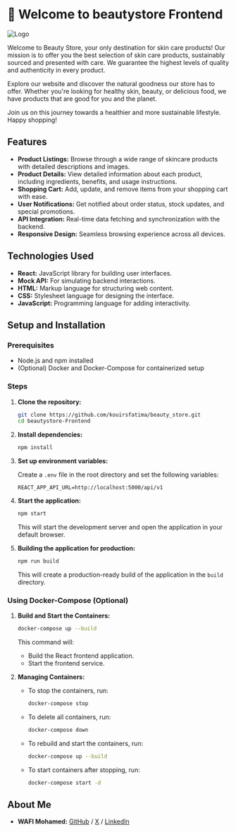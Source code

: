 # 🦋 Welcome to beautystore Frontend

![Logo](path/logo2.png)

Welcome to Beauty Store, your only destination for skin care products! Our mission is to offer you the best selection of skin care products, sustainably sourced and presented with care. We guarantee the highest levels of quality and authenticity in every product.

Explore our website and discover the natural goodness our store has to offer. Whether you're looking for healthy skin, beauty, or delicious food, we have products that are good for you and the planet.

Join us on this journey towards a healthier and more sustainable lifestyle. Happy shopping!

## Features

- **Product Listings:** Browse through a wide range of skincare products with detailed descriptions and images.
- **Product Details:** View detailed information about each product, including ingredients, benefits, and usage instructions.
- **Shopping Cart:** Add, update, and remove items from your shopping cart with ease.
- **User Notifications:** Get notified about order status, stock updates, and special promotions.
- **API Integration:** Real-time data fetching and synchronization with the backend.
- **Responsive Design:** Seamless browsing experience across all devices.

## Technologies Used

- **React:** JavaScript library for building user interfaces.
- **Mock API:** For simulating backend interactions.
- **HTML:** Markup language for structuring web content.
- **CSS:** Stylesheet language for designing the interface.
- **JavaScript:** Programming language for adding interactivity.

## Setup and Installation

### Prerequisites

- Node.js and npm installed
- (Optional) Docker and Docker-Compose for containerized setup

### Steps

1. **Clone the repository:**

    ```bash
    git clone https://github.com/kouirsfatima/beauty_store.git
    cd beautystore-Frontend
    ```

2. **Install dependencies:**

    ```bash
    npm install
    ```

3. **Set up environment variables:**

    Create a `.env` file in the root directory and set the following variables:

    ```env
    REACT_APP_API_URL=http://localhost:5000/api/v1
    ```

4. **Start the application:**

    ```bash
    npm start
    ```

    This will start the development server and open the application in your default browser.

5. **Building the application for production:**

    ```bash
    npm run build
    ```

    This will create a production-ready build of the application in the `build` directory.

### Using Docker-Compose (Optional)

1. **Build and Start the Containers:**

    ```bash
    docker-compose up --build
    ```

    This command will:

    - Build the React frontend application.
    - Start the frontend service.

2. **Managing Containers:**

    - To stop the containers, run:

        ```bash
        docker-compose stop
        ```

    - To delete all containers, run:

        ```bash
        docker-compose down
        ```

    - To rebuild and start the containers, run:

        ```bash
        docker-compose up --build
        ```

    - To start containers after stopping, run:

        ```bash
        docker-compose start -d
        ```

## About Me

- **WAFI Mohamed:** [GitHub](https://github.com/medwf) / [X](https://twitter.com/medwf) / [LinkedIn](https://www.linkedin.com/in/medwf)

